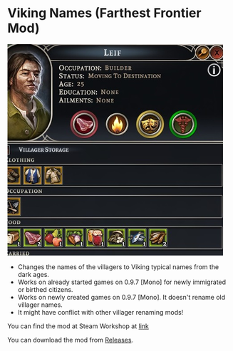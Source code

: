 # Viking Names (Farthest Frontier Mod)

![picture](/VikingNames1.jpg)

- Changes the names of the villagers to Viking typical names from the dark ages. 
- Works on already started games on 0.9.7 [Mono] for newly immigrated or birthed citizens. 
- Works on newly created games on 0.9.7 [Mono]. It doesn't rename old villager names. 
- It might have conflict with other villager renaming mods!

You can find the mod at Steam Workshop at [link](https://steamcommunity.com/sharedfiles/filedetails/?id=3470212265)

You can download the mod from [Releases](https://github.com/Krasipeace/FF-VikingNames/releases).